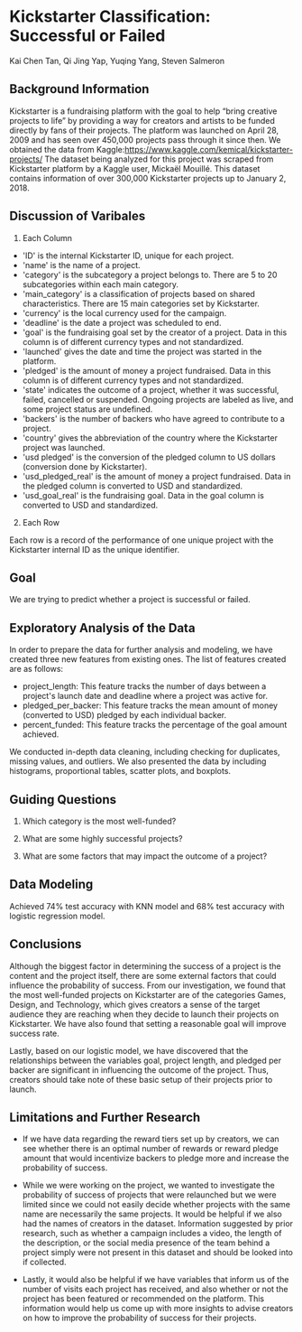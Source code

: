# Kickstarter Classification: Successful or Failed

Kai Chen Tan, Qi Jing Yap, Yuqing Yang, Steven Salmeron

## Background Information
Kickstarter is a fundraising platform with the goal to help “bring creative projects to life” by providing a way for creators and artists to be funded directly by fans of their projects. The platform was launched on April 28, 2009 and has seen over 450,000 projects pass through it since then. We obtained the data from Kaggle:https://www.kaggle.com/kemical/kickstarter-projects/ The dataset being analyzed for this project was scraped from Kickstarter platform by a Kaggle user, Mickaël Mouillé. This dataset contains information of over 300,000 Kickstarter projects up to January 2, 2018.

## Discussion of Varibales
1. Each Column

- 'ID' is the internal Kickstarter ID, unique for each project.
- 'name' is the name of a project.
- 'category' is the subcategory a project belongs to. There are 5 to 20 subcategories within each main category.
- 'main_category' is a classification of projects based on shared characteristics. There are 15 main categories set by Kickstarter.
- 'currency' is the local currency used for the campaign.
- 'deadline' is the date a project was scheduled to end.
- 'goal' is the fundraising goal set by the creator of a project. Data in this column is of different currency types and not standardized.
- 'launched' gives the date and time the project was started in the platform.
- 'pledged' is the amount of money a project fundraised. Data in this column is of different currency types and not standardized.
- 'state' indicates the outcome of a project, whether it was successful, failed, cancelled or suspended. Ongoing projects are labeled as live, and some project status are undefined.
- 'backers' is the number of backers who have agreed to contribute to a project.
- 'country' gives the abbreviation of the country where the Kickstarter project was launched.
- 'usd pledged' is the conversion of the pledged column to US dollars (conversion done by Kickstarter).
- 'usd_pledged_real' is the amount of money a project fundraised. Data in the pledged column is converted to USD and standardized.
- 'usd_goal_real' is the fundraising goal. Data in the goal column is converted to USD and standardized.

2. Each Row

Each row is a record of the performance of one unique project with the Kickstarter internal ID as the unique identifier.

## Goal
We are trying to predict whether a project is successful or failed.

## Exploratory Analysis of the Data

In order to prepare the data for further analysis and modeling, we have created three new features from existing ones. The list of features created are as follows:

- project_length: This feature tracks the number of days between a project's launch date and deadline where a project was active for. 
- pledged_per_backer: This feature tracks the mean amount of money (converted to USD) pledged by each individual backer. 
- percent_funded: This feature tracks the percentage of the goal amount achieved.

We conducted in-depth data cleaning, including checking for duplicates, missing values, and outliers. We also presented the data by including histograms, proportional tables, scatter plots, and boxplots.

## Guiding Questions 
1. Which category is the most well-funded?

2. What are some highly successful projects?

3. What are some factors that may impact the outcome of a project?

## Data Modeling
Achieved 74% test accuracy with KNN model and 68% test accuracy with logistic regression model.

## Conclusions
Although the biggest factor in determining the success of a project is the content and the project itself, there are some external factors that could influence the probability of success. From our investigation, we found that the most well-funded projects on Kickstarter are of the categories Games, Design, and Technology, which gives creators a sense of the target audience they are reaching when they decide to launch their projects on Kickstarter. We have also found that setting a reasonable goal will improve success rate. 

Lastly, based on our logistic model, we have discovered that the relationships between the variables goal, project length, and pledged per backer are significant in influencing the outcome of the project. Thus, creators should take note of these basic setup of their projects prior to launch.

## Limitations and Further Research
- If we have data regarding the reward tiers set up by creators, we can see whether there is an optimal number of rewards or reward pledge amount that would incentivize backers to pledge more and increase the probability of success.

- While we were working on the project, we wanted to investigate the probability of success of projects that were relaunched but we were limited since we could not easily decide whether projects with the same name are necessarily the same projects. It would be helpful if we also had the names of creators in the dataset.
Information suggested by prior research, such as whether a campaign includes a video, the length of the description, or the social media presence of the team behind a project simply were not present in this dataset and should be looked into if collected.

- Lastly, it would also be helpful if we have variables that inform us of the number of visits each project has received, and also whether or not the project has been featured or recommended on the platform. This information would help us come up with more insights to advise creators on how to improve the probability of success for their projects.
